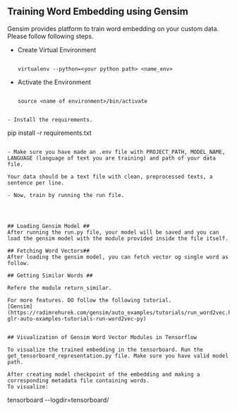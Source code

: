 ## Training Word Embedding using Gensim ##

Gensim provides platform to train word embedding on your custom data. Please follow following steps.

- Create Virtual Environment

  ```

  virtualenv --python=<your python path> <name_env>

  ```
  
- Activate the Environment

  ```

  source <name of environment>/bin/activate

 ```
 
- Install the requirements.

  ```

  pip install -r requirements.txt

  ```
  
- Make sure you have made an .env file with PROJECT_PATH, MODEL_NAME, LANGUAGE (language of text you are training) and path of your data file.

  Your data should be a text file with clean, preprocessed texts, a sentence per line.

- Now, train by running the run file.




## Loading Gensim Model ##
After running the run.py file, your model will be saved and you can load the gensim model with the module provided inside the file itself.

## Fetching Word Vectors##
After loading the gensim model, you can fetch vector og single word as follow.

## Getting Similar Words ##

Refere the module return_similar.

For more features. DO follow the following tutorial.
[Gensim](https://radimrehurek.com/gensim/auto_examples/tutorials/run_word2vec.html#sphx-glr-auto-examples-tutorials-run-word2vec-py)


## Visualization of Gensim Word Vector Modules in Tensorflow

To visualize the trained embedding in the tensorboard. Run the get_tensorboard_representation.py file. Make sure you have valid model path. 

After creating model checkpoint of the embedding and making a corresponding metadata file containing words. 
To visualize:

```
tensorboard --logdir=tensorboard/

```



